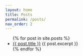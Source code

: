 ```yaml
---
layout: home
title: Posts
permalink: /posts/
nav_order: 2
---
```


<ul>
  {% for post in site.posts %}
    <li>
      <a href="{{post.url}}">{{ post.title }}</a>
      {{ post.excerpt }}
    </li>
  {% endfor %}
</ul>
